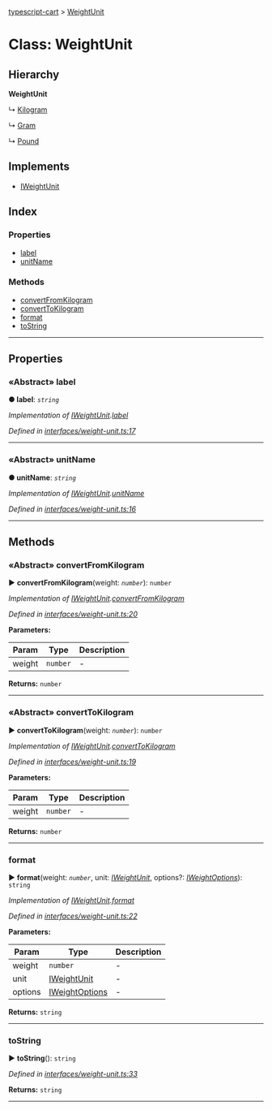 [typescript-cart](../README.md) > [WeightUnit](../classes/weightunit.md)



# Class: WeightUnit

## Hierarchy

**WeightUnit**

↳  [Kilogram](kilogram.md)




↳  [Gram](gram.md)




↳  [Pound](pound.md)








## Implements

* [IWeightUnit](../interfaces/iweightunit.md)

## Index

### Properties

* [label](weightunit.md#label)
* [unitName](weightunit.md#unitname)


### Methods

* [convertFromKilogram](weightunit.md#convertfromkilogram)
* [convertToKilogram](weightunit.md#converttokilogram)
* [format](weightunit.md#format)
* [toString](weightunit.md#tostring)



---
## Properties
<a id="label"></a>

### «Abstract» label

**●  label**:  *`string`* 

*Implementation of [IWeightUnit](../interfaces/iweightunit.md).[label](../interfaces/iweightunit.md#label)*

*Defined in [interfaces/weight-unit.ts:17](https://github.com/FlareMind/typescript-cart/blob/b9c0f4d/src/interfaces/weight-unit.ts#L17)*





___

<a id="unitname"></a>

### «Abstract» unitName

**●  unitName**:  *`string`* 

*Implementation of [IWeightUnit](../interfaces/iweightunit.md).[unitName](../interfaces/iweightunit.md#unitname)*

*Defined in [interfaces/weight-unit.ts:16](https://github.com/FlareMind/typescript-cart/blob/b9c0f4d/src/interfaces/weight-unit.ts#L16)*





___


## Methods
<a id="convertfromkilogram"></a>

### «Abstract» convertFromKilogram

► **convertFromKilogram**(weight: *`number`*): `number`



*Implementation of [IWeightUnit](../interfaces/iweightunit.md).[convertFromKilogram](../interfaces/iweightunit.md#convertfromkilogram)*

*Defined in [interfaces/weight-unit.ts:20](https://github.com/FlareMind/typescript-cart/blob/b9c0f4d/src/interfaces/weight-unit.ts#L20)*



**Parameters:**

| Param | Type | Description |
| ------ | ------ | ------ |
| weight | `number`   |  - |





**Returns:** `number`





___

<a id="converttokilogram"></a>

### «Abstract» convertToKilogram

► **convertToKilogram**(weight: *`number`*): `number`



*Implementation of [IWeightUnit](../interfaces/iweightunit.md).[convertToKilogram](../interfaces/iweightunit.md#converttokilogram)*

*Defined in [interfaces/weight-unit.ts:19](https://github.com/FlareMind/typescript-cart/blob/b9c0f4d/src/interfaces/weight-unit.ts#L19)*



**Parameters:**

| Param | Type | Description |
| ------ | ------ | ------ |
| weight | `number`   |  - |





**Returns:** `number`





___

<a id="format"></a>

###  format

► **format**(weight: *`number`*, unit: *[IWeightUnit](../interfaces/iweightunit.md)*, options?: *[IWeightOptions](../interfaces/iweightoptions.md)*): `string`



*Implementation of [IWeightUnit](../interfaces/iweightunit.md).[format](../interfaces/iweightunit.md#format)*

*Defined in [interfaces/weight-unit.ts:22](https://github.com/FlareMind/typescript-cart/blob/b9c0f4d/src/interfaces/weight-unit.ts#L22)*



**Parameters:**

| Param | Type | Description |
| ------ | ------ | ------ |
| weight | `number`   |  - |
| unit | [IWeightUnit](../interfaces/iweightunit.md)   |  - |
| options | [IWeightOptions](../interfaces/iweightoptions.md)   |  - |





**Returns:** `string`





___

<a id="tostring"></a>

###  toString

► **toString**(): `string`



*Defined in [interfaces/weight-unit.ts:33](https://github.com/FlareMind/typescript-cart/blob/b9c0f4d/src/interfaces/weight-unit.ts#L33)*





**Returns:** `string`





___


